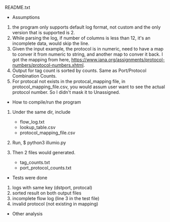 README.txt

- Assumptions
1. the program only supports default log format, not custom and the only version that is supported is 2.
2. While parsing the log, if number of columns is less than 12, it's an incomplete data, would skip the line.
3. Given the input example, the protocol is in numeric, need to have a map to conver it from numeric to string, and another map to conver it back. 
   I got the mapping from here, https://www.iana.org/assignments/protocol-numbers/protocol-numbers.xhtml.
4. Output for tag count is sorted by counts. Same as Port/Protocol Combination Counts.
5. For protocal not exists in the protocal_mapping file, in protocol_mapping_file.csv, you would assum user want to see the actual protocol number. So I didn't mask it to Unassigned. 

- How to compile/run the program
1. Under the same dir, include
	- flow_log.txt
	- lookup_table.csv
	- protocol_mapping_file.csv

2. Run,
$ python3 illumio.py

3. Then 2 files would generated.
	- tag_counts.txt 
	- port_protocol_counts.txt

- Tests were done
1. logs with same key (dstport, protocal)
2. sorted result on both output files
3. incomplete flow log (line 3 in the test file)
4. invalid protocol (not existing in mapping)

- Other analysis